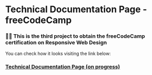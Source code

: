 
<h1>Technical Documentation Page - freeCodeCamp <br/></h1>

<h3>👨‍💻 This is the third project to obtain the freeCodeCamp certification on Responsive Web Design</h3>


<p>You can check how it looks visiting the link below:</p>

<h3><a href="https://technical-docpage-codingisads.netlify.app" alt="technical-docpage-codingisads" target="_blank">Technical Documentation Page (on progress)</a></h3>

